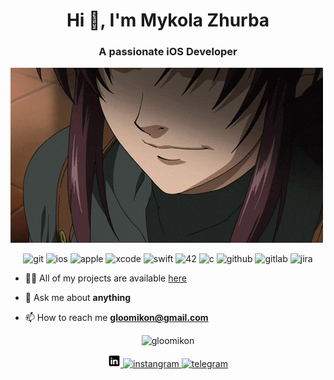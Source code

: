 <h1 align="center">Hi 👋, I'm Mykola Zhurba </h1>
<h3 align="center">A passionate iOS Developer  </h3>

![image](https://github.com/gloomikon/gloomikon/blob/master/gifs/revy.gif)
 <!--
<p align="left">
<img src="https://komarev.com/ghpvc/?username=gloomikon" alt="gloomikon" />
</p>
-->

<p align="center">
  <img src="https://github.com/simple-icons/simple-icons/blob/develop/icons/git.svg" alt="git" width="20" height="20"/> 
  <img src="https://github.com/simple-icons/simple-icons/blob/develop/icons/ios.svg" alt="ios" width="20" height="20"/> 
  <img src="https://github.com/simple-icons/simple-icons/blob/develop/icons/apple.svg" alt="apple" width="20" height="20"/> 
  <img src="https://github.com/simple-icons/simple-icons/blob/develop/icons/xcode.svg" alt="xcode" width="20" height="20"/> 
  <img src="https://github.com/simple-icons/simple-icons/blob/develop/icons/swift.svg" alt="swift" width="20" height="20"/> 
  <img src="https://github.com/simple-icons/simple-icons/blob/develop/icons/42.svg" alt="42" width="20" height="20"/>
  <img src="https://github.com/simple-icons/simple-icons/blob/develop/icons/c.svg" alt="c" width="20" height="20"/>
  <img src="https://github.com/simple-icons/simple-icons/blob/develop/icons/github.svg" alt="github" width="20" height="20"/>
  <img src="https://github.com/simple-icons/simple-icons/blob/develop/icons/gitlab.svg" alt="gitlab" width="20" height="20"/>
  <img src="https://github.com/simple-icons/simple-icons/blob/develop/icons/jira.svg" alt="jira" width="20" height="20"/>
</p>

- 👨‍💻 All of my projects are available  [here](https://github.com/gloomikon?tab=repositories)

- 💬 Ask me about **anything**

- 📫 How to reach me **gloomikon@gmail.com**

<p align="center"> 
  <img src="https://github-readme-stats.vercel.app/api?username=gloomikon&show_icons=true" alt="gloomikon" />
</p>

<p align="center">
  <a href="https://www.linkedin.com/in/gloomikon/" target="blank">
    <img src="https://github.com/simple-icons/simple-icons/blob/develop/icons/linkedin.svg" alt="linkedin" width="20" height="20"/>
  </a>
  <a href="https://www.instagram.com/nikolay.zhurba/" target="blank">
    <img src="https://github.com/simple-icons/simple-icons/blob/develop/icons/instagram.svg" alt="instangram" width="20" height="20"/>
  </a>
 <a href="https://t.me/gloomikon" target="blank">
   <img src="https://github.com/simple-icons/simple-icons/blob/develop/icons/telegram.svg" alt="telegram" width="20" height="20"/>
  </a>
</p>
